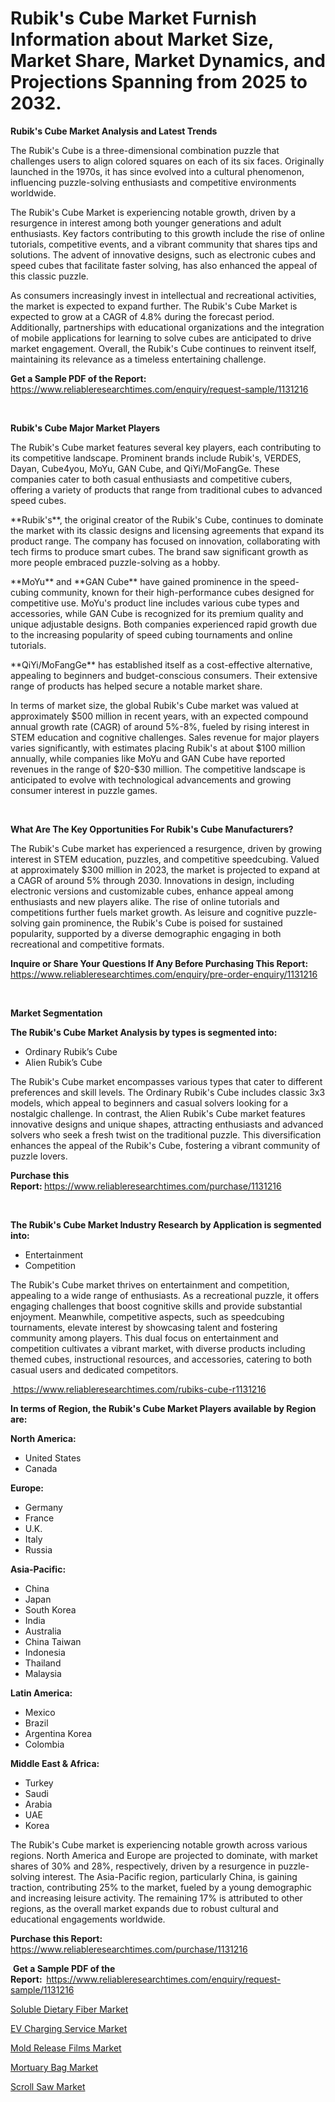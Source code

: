 <p><h1>Rubik's Cube Market Furnish Information about Market Size, Market Share, Market Dynamics, and Projections Spanning from 2025 to 2032.</h1></p><p><strong>Rubik's Cube Market Analysis and Latest Trends</strong></p>
<p><p>The Rubik's Cube is a three-dimensional combination puzzle that challenges users to align colored squares on each of its six faces. Originally launched in the 1970s, it has since evolved into a cultural phenomenon, influencing puzzle-solving enthusiasts and competitive environments worldwide. </p><p>The Rubik's Cube Market is experiencing notable growth, driven by a resurgence in interest among both younger generations and adult enthusiasts. Key factors contributing to this growth include the rise of online tutorials, competitive events, and a vibrant community that shares tips and solutions. The advent of innovative designs, such as electronic cubes and speed cubes that facilitate faster solving, has also enhanced the appeal of this classic puzzle.</p><p>As consumers increasingly invest in intellectual and recreational activities, the market is expected to expand further. The Rubik's Cube Market is expected to grow at a CAGR of 4.8% during the forecast period. Additionally, partnerships with educational organizations and the integration of mobile applications for learning to solve cubes are anticipated to drive market engagement. Overall, the Rubik's Cube continues to reinvent itself, maintaining its relevance as a timeless entertaining challenge.</p></p>
<p><strong>Get a Sample PDF of the Report:&nbsp;</strong> <a href="https://www.reliableresearchtimes.com/enquiry/request-sample/1131216?utm_campaign=2198&utm_medium=2&utm_source=Github&utm_content=ia&utm_term=05022025&utm_id=rubiks-cube">https://www.reliableresearchtimes.com/enquiry/request-sample/1131216</a></p>
<p>&nbsp;</p>
<p><strong>Rubik's Cube Major Market Players</strong></p>
<p><p>The Rubik's Cube market features several key players, each contributing to its competitive landscape. Prominent brands include Rubik's, VERDES, Dayan, Cube4you, MoYu, GAN Cube, and QiYi/MoFangGe. These companies cater to both casual enthusiasts and competitive cubers, offering a variety of products that range from traditional cubes to advanced speed cubes.</p><p>**Rubik's**, the original creator of the Rubik's Cube, continues to dominate the market with its classic designs and licensing agreements that expand its product range. The company has focused on innovation, collaborating with tech firms to produce smart cubes. The brand saw significant growth as more people embraced puzzle-solving as a hobby.</p><p>**MoYu** and **GAN Cube** have gained prominence in the speed-cubing community, known for their high-performance cubes designed for competitive use. MoYu's product line includes various cube types and accessories, while GAN Cube is recognized for its premium quality and unique adjustable designs. Both companies experienced rapid growth due to the increasing popularity of speed cubing tournaments and online tutorials.</p><p>**QiYi/MoFangGe** has established itself as a cost-effective alternative, appealing to beginners and budget-conscious consumers. Their extensive range of products has helped secure a notable market share.</p><p>In terms of market size, the global Rubik's Cube market was valued at approximately $500 million in recent years, with an expected compound annual growth rate (CAGR) of around 5%-8%, fueled by rising interest in STEM education and cognitive challenges. Sales revenue for major players varies significantly, with estimates placing Rubik's at about $100 million annually, while companies like MoYu and GAN Cube have reported revenues in the range of $20-$30 million. The competitive landscape is anticipated to evolve with technological advancements and growing consumer interest in puzzle games.</p></p>
<p>&nbsp;</p>
<p><strong>What Are The Key Opportunities For Rubik's Cube Manufacturers?</strong></p>
<p><p>The Rubik's Cube market has experienced a resurgence, driven by growing interest in STEM education, puzzles, and competitive speedcubing. Valued at approximately $300 million in 2023, the market is projected to expand at a CAGR of around 5% through 2030. Innovations in design, including electronic versions and customizable cubes, enhance appeal among enthusiasts and new players alike. The rise of online tutorials and competitions further fuels market growth. As leisure and cognitive puzzle-solving gain prominence, the Rubik's Cube is poised for sustained popularity, supported by a diverse demographic engaging in both recreational and competitive formats.</p></p>
<p><strong>Inquire or Share Your Questions If Any Before Purchasing This Report:</strong> <a href="https://www.reliableresearchtimes.com/enquiry/pre-order-enquiry/1131216?utm_campaign=2198&utm_medium=2&utm_source=Github&utm_content=ia&utm_term=05022025&utm_id=rubiks-cube">https://www.reliableresearchtimes.com/enquiry/pre-order-enquiry/1131216</a></p>
<p>&nbsp;</p>
<p><strong>Market Segmentation</strong></p>
<p><strong>The Rubik's Cube Market Analysis by types is segmented into:</strong></p>
<p><ul><li>Ordinary Rubik’s Cube</li><li>Alien Rubik’s Cube</li></ul></p>
<p><p>The Rubik's Cube market encompasses various types that cater to different preferences and skill levels. The Ordinary Rubik's Cube includes classic 3x3 models, which appeal to beginners and casual solvers looking for a nostalgic challenge. In contrast, the Alien Rubik's Cube market features innovative designs and unique shapes, attracting enthusiasts and advanced solvers who seek a fresh twist on the traditional puzzle. This diversification enhances the appeal of the Rubik's Cube, fostering a vibrant community of puzzle lovers.</p></p>
<p><strong>Purchase this Report:&nbsp;</strong><a href="https://www.reliableresearchtimes.com/purchase/1131216?utm_campaign=2198&utm_medium=2&utm_source=Github&utm_content=ia&utm_term=05022025&utm_id=rubiks-cube">https://www.reliableresearchtimes.com/purchase/1131216</a></p>
<p>&nbsp;</p>
<p><strong>The Rubik's Cube Market Industry Research by Application is segmented into:</strong></p>
<p><ul><li>Entertainment</li><li>Competition</li></ul></p>
<p><p>The Rubik's Cube market thrives on entertainment and competition, appealing to a wide range of enthusiasts. As a recreational puzzle, it offers engaging challenges that boost cognitive skills and provide substantial enjoyment. Meanwhile, competitive aspects, such as speedcubing tournaments, elevate interest by showcasing talent and fostering community among players. This dual focus on entertainment and competition cultivates a vibrant market, with diverse products including themed cubes, instructional resources, and accessories, catering to both casual users and dedicated competitors.</p></p>
<p><a href="https://www.reliableresearchtimes.com/rubiks-cube-r1131216?utm_campaign=2198&utm_medium=2&utm_source=Github&utm_content=ia&utm_term=05022025&utm_id=rubiks-cube">&nbsp;https://www.reliableresearchtimes.com/rubiks-cube-r1131216</a></p>
<p><strong>In terms of Region, the Rubik's Cube Market Players available by Region are:</strong></p>
<p>
    <p> <strong> North America: </strong>
        <ul>
            <li>United States</li>
            <li>Canada</li>
        </ul>
        </p> 
    <p> <strong> Europe: </strong>
        <ul>
            <li>Germany</li>
            <li>France</li>
            <li>U.K.</li>
            <li>Italy</li>
            <li>Russia</li>
        </ul>
        </p> 
    <p> <strong> Asia-Pacific: </strong>
        <ul>
            <li>China</li>
            <li>Japan</li>
            <li>South Korea</li>
            <li>India</li>
            <li>Australia</li>
            <li>China Taiwan</li>
            <li>Indonesia</li>
            <li>Thailand</li>
            <li>Malaysia</li>
        </ul>
        </p> 
    <p> <strong> Latin America: </strong>
        <ul>
            <li>Mexico</li>
            <li>Brazil</li>
            <li>Argentina Korea</li>
            <li>Colombia</li>
        </ul>
        </p> 
    <p> <strong> Middle East & Africa: </strong>
        <ul>
            <li>Turkey</li>
            <li>Saudi</li>
            <li>Arabia</li>
            <li>UAE</li>
            <li>Korea</li>
        </ul>
    </p>
    </p>
<p><p>The Rubik's Cube market is experiencing notable growth across various regions. North America and Europe are projected to dominate, with market shares of 30% and 28%, respectively, driven by a resurgence in puzzle-solving interest. The Asia-Pacific region, particularly China, is gaining traction, contributing 25% to the market, fueled by a young demographic and increasing leisure activity. The remaining 17% is attributed to other regions, as the overall market expands due to robust cultural and educational engagements worldwide.</p></p>
<p><strong>Purchase this Report: </strong><a href="https://www.reliableresearchtimes.com/purchase/1131216?utm_campaign=2198&utm_medium=2&utm_source=Github&utm_content=ia&utm_term=05022025&utm_id=rubiks-cube">https://www.reliableresearchtimes.com/purchase/1131216</a></p>
<p>&nbsp;<strong>Get a Sample PDF of the Report:&nbsp;&nbsp;</strong><a href="https://www.reliableresearchtimes.com/enquiry/request-sample/1131216?utm_campaign=2198&utm_medium=2&utm_source=Github&utm_content=ia&utm_term=05022025&utm_id=rubiks-cube">https://www.reliableresearchtimes.com/enquiry/request-sample/1131216</a></p>
<p><strong></strong></p>
<p><p><a href="https://www.linkedin.com/pulse/soluble-dietary-fiber-market-analysis-report-key-growth-bkige?utm_campaign=2198&utm_medium=2&utm_source=Github&utm_content=ia&utm_term=05022025&utm_id=rubiks-cube">Soluble Dietary Fiber Market</a></p><p><a href="https://www.linkedin.com/pulse/projected-market-growth-ev-charging-service-15-cagr-from-ffv6e?utm_campaign=2198&utm_medium=2&utm_source=Github&utm_content=ia&utm_term=05022025&utm_id=rubiks-cube">EV Charging Service Market</a></p><p><a href="https://www.linkedin.com/pulse/projected-growth-mold-release-films-market-key-forces-sgmpf?utm_campaign=2198&utm_medium=2&utm_source=Github&utm_content=ia&utm_term=05022025&utm_id=rubiks-cube">Mold Release Films Market</a></p><p><a href="https://www.linkedin.com/pulse/in-depth-mortuary-bag-market-analysis-trends-share-projected-rwx3f?utm_campaign=2198&utm_medium=2&utm_source=Github&utm_content=ia&utm_term=05022025&utm_id=rubiks-cube">Mortuary Bag Market</a></p><p><a href="https://www.linkedin.com/pulse/scroll-saw-market-size-overview-comprehensive-industry-nakec?utm_campaign=2198&utm_medium=2&utm_source=Github&utm_content=ia&utm_term=05022025&utm_id=rubiks-cube">Scroll Saw Market</a></p></p>
